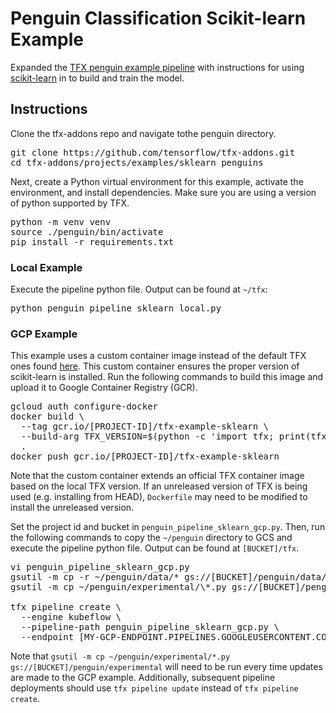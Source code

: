 # Penguin Classification Scikit-learn Example

Expanded the [TFX penguin example
pipeline](https://github.com/tensorflow/tfx/tree/master/tfx/examples/penguin)
with instructions for using [scikit-learn](https://scikit-learn.org/stable/) in
to build and train the model.

## Instructions

Clone the tfx-addons repo and navigate tothe penguin directory.

<pre class="devsite-terminal devsite-click-to-copy">
git clone https://github.com/tensorflow/tfx-addons.git
cd tfx-addons/projects/examples/sklearn_penguins
</pre>

Next, create a Python virtual environment for this example, activate the
environment, and install dependencies. Make sure you are using a version of
python supported by TFX.

<pre class="devsite-terminal devsite-click-to-copy">
python -m venv venv
source ./penguin/bin/activate
pip install -r requirements.txt
</pre>

### Local Example
Execute the pipeline python file. Output can be found at `~/tfx`:

<pre class="devsite-terminal devsite-click-to-copy">
python penguin_pipeline_sklearn_local.py
</pre>

### GCP Example
This example uses a custom container image instead of the default TFX ones found
[here](gcr.io/tfx-oss-public/tfx). This custom container ensures the proper
version of scikit-learn is installed. Run the following commands to build this
image and upload it to Google Container Registry (GCR).

<pre class="devsite-terminal devsite-click-to-copy">
gcloud auth configure-docker
docker build \
  --tag gcr.io/[PROJECT-ID]/tfx-example-sklearn \
  --build-arg TFX_VERSION=$(python -c 'import tfx; print(tfx.__version__)') \
  .
docker push gcr.io/[PROJECT-ID]/tfx-example-sklearn
</pre>

Note that the custom container extends an official TFX container image based on
the local TFX version. If an unreleased version of TFX is being used
(e.g. installing from HEAD), `Dockerfile` may need to be modified to install the
unreleased version.

Set the project id and bucket in `penguin_pipeline_sklearn_gcp.py`. Then, run
the following commands to copy the `~/penguin` directory to GCS and execute the
pipeline python file. Output can be found at `[BUCKET]/tfx`.

<pre class="devsite-terminal devsite-click-to-copy">
vi penguin_pipeline_sklearn_gcp.py
gsutil -m cp -r ~/penguin/data/* gs://[BUCKET]/penguin/data/
gsutil -m cp ~/penguin/experimental/\*.py gs://[BUCKET]/penguin/experimental/

tfx pipeline create \
  --engine kubeflow \
  --pipeline-path penguin_pipeline_sklearn_gcp.py \
  --endpoint [MY-GCP-ENDPOINT.PIPELINES.GOOGLEUSERCONTENT.COM]
</pre>

Note that
`gsutil -m cp ~/penguin/experimental/*.py gs://[BUCKET]/penguin/experimental`
will need to be run every time updates are made to the GCP example.
Additionally, subsequent pipeline deployments should use `tfx pipeline update`
instead of `tfx pipeline create`.
